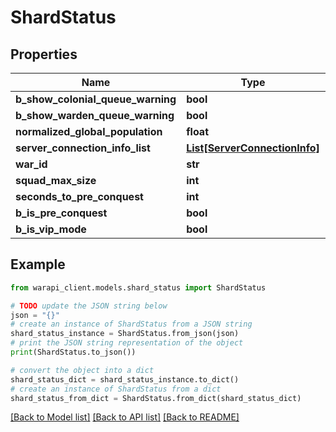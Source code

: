 # ShardStatus


## Properties

Name | Type | Description | Notes
------------ | ------------- | ------------- | -------------
**b_show_colonial_queue_warning** | **bool** |  | [optional] 
**b_show_warden_queue_warning** | **bool** |  | [optional] 
**normalized_global_population** | **float** |  | [optional] 
**server_connection_info_list** | [**List[ServerConnectionInfo]**](ServerConnectionInfo.md) |  | [optional] 
**war_id** | **str** |  | [optional] 
**squad_max_size** | **int** |  | [optional] 
**seconds_to_pre_conquest** | **int** |  | [optional] 
**b_is_pre_conquest** | **bool** |  | [optional] 
**b_is_vip_mode** | **bool** |  | [optional] 

## Example

```python
from warapi_client.models.shard_status import ShardStatus

# TODO update the JSON string below
json = "{}"
# create an instance of ShardStatus from a JSON string
shard_status_instance = ShardStatus.from_json(json)
# print the JSON string representation of the object
print(ShardStatus.to_json())

# convert the object into a dict
shard_status_dict = shard_status_instance.to_dict()
# create an instance of ShardStatus from a dict
shard_status_from_dict = ShardStatus.from_dict(shard_status_dict)
```
[[Back to Model list]](../README.md#documentation-for-models) [[Back to API list]](../README.md#documentation-for-api-endpoints) [[Back to README]](../README.md)



